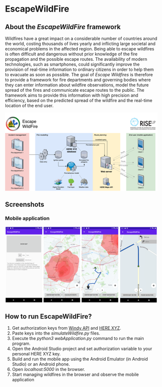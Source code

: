 # EscapeWildFire

## About the *EscapeWildFire* framework

Wildfires have a great impact on a considerable number of countries around the world, costing thousands of lives yearly and inflicting large societal and economical problems in the affected region. Being able to escape wildfires is often difficult and dangerous without prior knowledge of the fire propagation and the possible escape routes. The availability of modern technologies, such as smartphones, could significantly improve the provision of real-time information to ordinary citizens in order to help them to evacuate as soon as possible. The goal of *Escape Wildfires* is therefore to provide a framework for fire departments and governing bodies where they can enter information about wildfire observations, model the future spread of the fires and communicate escape routes to the public. The framework aims to provide this information with high precision and efficiency, based on the predicted spread of the wildfire and the real-time location of the end user.

![System architecture diagram](SystemArchitecture.png)

## Screenshots
### Mobile application
![Screenshots of the mobile app](AndroidAppScreenshots.png)

## How to run EscapeWildFire?
1.  Get authorization keys from [Windy API](https://api.windy.com/) and [HERE XYZ](https://www.here.xyz/).
2.  Paste keys into the *simulateWildfire.py* files.
3.  Execute the *python3 webApplication.py* command to run the main program.
4.  Open the Android Studio project and set authorization variable to your personal HERE XYZ key.
5.  Build and run the mobile app using the Android Emulator (in Android Studio) or an Android phone.
6.  Open *localhost:5000* in the browser.
7.  Start managing wildfires in the browser and observe the mobile application
